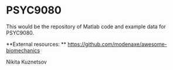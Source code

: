 # PSYC9080

This would be the repository of Matlab code and example data for PSYC9080.

**External resources:
**
https://github.com/modenaxe/awesome-biomechanics


Nikita Kuznetsov
